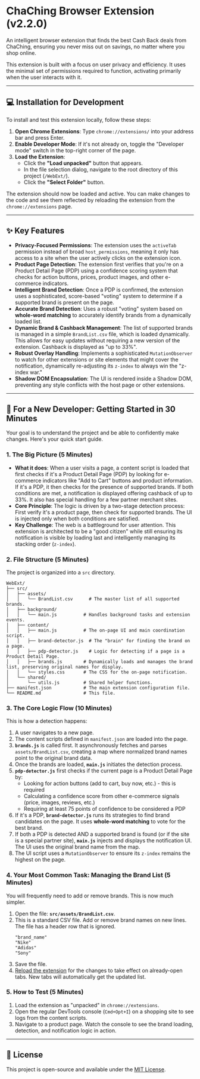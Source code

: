# ChaChing Browser Extension (v2.2.0)

An intelligent browser extension that finds the best Cash Back deals from ChaChing, ensuring you never miss out on savings, no matter where you shop online.

This extension is built with a focus on user privacy and efficiency. It uses the minimal set of permissions required to function, activating primarily when the user interacts with it.

---

## 💻 Installation for Development

To install and test this extension locally, follow these steps:

1.  **Open Chrome Extensions**: Type `chrome://extensions/` into your address bar and press Enter.
2.  **Enable Developer Mode**: If it's not already on, toggle the "Developer mode" switch in the top-right corner of the page.
3.  **Load the Extension**:
    -   Click the **"Load unpacked"** button that appears.
    -   In the file selection dialog, navigate to the root directory of this project (`/WebExt/`).
    -   Click the **"Select Folder"** button.

The extension should now be loaded and active. You can make changes to the code and see them reflected by reloading the extension from the `chrome://extensions` page.

---

## ✨ Key Features

-   **Privacy-Focused Permissions**: The extension uses the `activeTab` permission instead of broad `host_permissions`, meaning it only has access to a site when the user actively clicks on the extension icon.
-   **Product Page Detection**: The extension first verifies that you're on a Product Detail Page (PDP) using a confidence scoring system that checks for action buttons, prices, product images, and other e-commerce indicators.
-   **Intelligent Brand Detection**: Once a PDP is confirmed, the extension uses a sophisticated, score-based "voting" system to determine if a supported brand is present on the page.
-   **Accurate Brand Detection**: Uses a robust "voting" system based on **whole-word matching** to accurately identify brands from a dynamically loaded list.
-   **Dynamic Brand & Cashback Management**: The list of supported brands is managed in a simple `BrandList.csv` file, which is loaded dynamically. This allows for easy updates without requiring a new version of the extension. Cashback is displayed as "up to 33%".
-   **Robust Overlay Handling**: Implements a sophisticated `MutationObserver` to watch for other extensions or site elements that might cover the notification, dynamically re-adjusting its `z-index` to always win the "z-index war."
-   **Shadow DOM Encapsulation**: The UI is rendered inside a Shadow DOM, preventing any style conflicts with the host page or other extensions.

---

## 🚀 For a New Developer: Getting Started in 30 Minutes

Your goal is to understand the project and be able to confidently make changes. Here's your quick start guide.

### 1. The Big Picture (5 Minutes)

-   **What it does**: When a user visits a page, a content script is loaded that first checks if it's a Product Detail Page (PDP) by looking for e-commerce indicators like "Add to Cart" buttons and product information. If it's a PDP, it then checks for the presence of supported brands. If both conditions are met, a notification is displayed offering cashback of up to 33%. It also has special handling for a few partner merchant sites.
-   **Core Principle**: The logic is driven by a two-stage detection process: First verify it's a product page, then check for supported brands. The UI is injected only when both conditions are satisfied.
-   **Key Challenge**: The web is a battleground for user attention. This extension is architected to be a "good citizen" while still ensuring its notification is visible by loading last and intelligently managing its stacking order (`z-index`).

### 2. File Structure (5 Minutes)

The project is organized into a `src` directory.

```
WebExt/
├── src/
│   ├── assets/
│   │   └── BrandList.csv      # The master list of all supported brands.
│   ├── background/
│   │   └── main.js          # Handles background tasks and extension events.
│   ├── content/
│   │   ├── main.js          # The on-page UI and main coordination script.
│   │   ├── brand-detector.js  # The "brain" for finding the brand on a page.
│   │   ├── pdp-detector.js    # Logic for detecting if a page is a Product Detail Page.
│   │   ├── brands.js        # Dynamically loads and manages the brand list, preserving original names for display.
│   │   └── styles.css       # The CSS for the on-page notification.
│   └── shared/
│       └── utils.js         # Shared helper functions.
├── manifest.json            # The main extension configuration file.
└── README.md                # This file.
```

### 3. The Core Logic Flow (10 Minutes)

This is how a detection happens:

1.  A user navigates to a new page.
2.  The content scripts defined in `manifest.json` are loaded into the page.
3.  **`brands.js`** is called first. It asynchronously fetches and parses `assets/BrandList.csv`, creating a map where normalized brand names point to the original brand data.
4.  Once the brands are loaded, **`main.js`** initiates the detection process.
5.  **`pdp-detector.js`** first checks if the current page is a Product Detail Page by:
    - Looking for action buttons (add to cart, buy now, etc.) - this is required
    - Calculating a confidence score from other e-commerce signals (price, images, reviews, etc.)
    - Requiring at least 75 points of confidence to be considered a PDP
6.  If it's a PDP, **`brand-detector.js`** runs its strategies to find brand candidates on the page. It uses **whole-word matching** to vote for the best brand.
7.  If both a PDP is detected AND a supported brand is found (or if the site is a special partner site), **`main.js`** injects and displays the notification UI. The UI uses the original brand name from the map.
8.  The UI script uses a `MutationObserver` to ensure its `z-index` remains the highest on the page.

### 4. Your Most Common Task: Managing the Brand List (5 Minutes)

You will frequently need to add or remove brands. This is now much simpler.

1.  Open the file: **`src/assets/BrandList.csv`**.
2.  This is a standard CSV file. Add or remove brand names on new lines. The file has a header row that is ignored.
    ```csv
    "brand_name"
    "Nike"
    "Adidas"
    "Sony"
    ```
3.  Save the file.
4.  [Reload the extension](chrome://extensions/) for the changes to take effect on already-open tabs. New tabs will automatically get the updated list.

### 5. How to Test (5 Minutes)
1.  Load the extension as "unpacked" in `chrome://extensions`.
2.  Open the regular DevTools console (`Cmd+Opt+I`) on a shopping site to see logs from the content scripts.
3.  Navigate to a product page. Watch the console to see the brand loading, detection, and notification logic in action.

---

## 📜 License

This project is open-source and available under the [MIT License](LICENSE).

